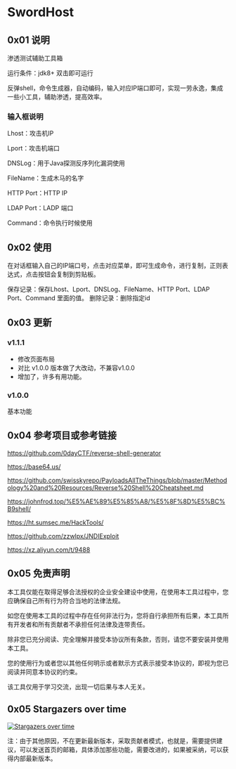 # SwordHost



## 0x01 说明

渗透测试辅助工具箱

运行条件：jdk8+  双击即可运行

反弹shell，命令生成器，自动编码，输入对应IP端口即可，实现一劳永逸，集成一些小工具，辅助渗透，提高效率。


### 输入框说明

Lhost：攻击机IP

Lport：攻击机端口

DNSLog：用于Java探测反序列化漏洞使用

FileName：生成木马的名字

HTTP Port：HTTP IP

LDAP Port：LADP 端口

Command：命令执行时候使用

## 0x02 使用
在对话框输入自己的IP端口号，点击对应菜单，即可生成命令，进行复制，正则表达式，点击按钮会复制到剪贴板。

保存记录：保存Lhost、Lport、DNSLog、FileName、HTTP Port、LDAP Port、Command 里面的值。
删除记录：删除指定id


## 0x03 更新

### v1.1.1

- 修改页面布局
- 对比 v1.0.0 版本做了大改动，不兼容v1.0.0
- 增加了，许多有用功能。

### v1.0.0

基本功能




## 0x04 参考项目或参考链接
https://github.com/0dayCTF/reverse-shell-generator

https://base64.us/

https://github.com/swisskyrepo/PayloadsAllTheThings/blob/master/Methodology%20and%20Resources/Reverse%20Shell%20Cheatsheet.md

https://johnfrod.top/%E5%AE%89%E5%85%A8/%E5%8F%8D%E5%BC%B9shell/

https://ht.sumsec.me/HackTools/

https://github.com/zzwlpx/JNDIExploit

https://xz.aliyun.com/t/9488

## 0x05 免责声明

本工具仅能在取得足够合法授权的企业安全建设中使用，在使用本工具过程中，您应确保自己所有行为符合当地的法律法规。

如您在使用本工具的过程中存在任何非法行为，您将自行承担所有后果，本工具所有开发者和所有贡献者不承担任何法律及连带责任。

除非您已充分阅读、完全理解并接受本协议所有条款，否则，请您不要安装并使用本工具。

您的使用行为或者您以其他任何明示或者默示方式表示接受本协议的，即视为您已阅读并同意本协议的约束。

该工具仅用于学习交流，出现一切后果与本人无关。


## 0x05 Stargazers over time

[![Stargazers over time](https://starchart.cc/fz1lin/SwordHost.svg)](https://starchart.cc/fz1lin/SwordHost)


注：由于其他原因，不在更新最新版本，采取贡献者模式，也就是，需要提供建议，可以发送首页的邮箱，具体添加那些功能，需要改进的，如果被采纳，可以获得内部最新版本。
